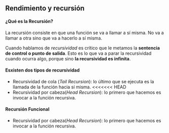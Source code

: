 ## Rendimiento y recursión

#### ¿Qué es la Recursión?

La recursión consiste en que una función se va a llamar a sí misma. No va a llamar a otra sino que va a hacerlo a sí 
misma.

Cuando hablamos de _*recursividad*_ es crítico que le metamos la **sentencia de control o punto de salida**. Esto 
es lo 
que va a parar la recursividad cuando ocurra algo, porque sino **la recursividad es infinita**.

#### Esxisten dos tipos de recursividad

* Recursividad de cola (_Tail Recursion_): lo último que se ejecuta es la llamada de la función hacia sí misma.
<<<<<<< HEAD
* Recursividad por cabeza(_Head Recursion_): lo primero que hacemos es invocar a la función recursiva.

#### Recursión Funcional

* Recursividad por cabeza(_Head Recursion_): lo primero que hacemos es invocar a la función recursiva.
